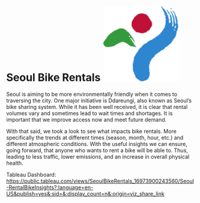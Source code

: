# Seoul Bike Rentals <img src="Logo_of_Seoul,_South_Korea.svg.png" alt="Seoul Bike Logo" width="200" height="200" >

Seoul is aiming to be more environmentally friendly when it comes to traversing the city. One major initiative is Ddareungi, also known as Seoul’s bike sharing system. While it has been well received, it is clear that rental volumes vary and sometimes lead to wait times and shortages. It is important that we improve access now and meet future demand. 

With that said, we took a look to see what impacts bike rentals. More specifically the trends at different times (season, month, hour, etc.) and different atmospheric conditions. With the useful insights we can ensure, going forward, that anyone who wants to rent a bike will be able to. Thus, leading to less traffic, lower emissions, and an increase in overall physical health.




Tableau Dashboard: https://public.tableau.com/views/SeoulBikeRentals_16973900243560/Seoul-RentalBikeInsights?:language=en-US&publish=yes&:sid=&:display_count=n&:origin=viz_share_link

